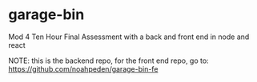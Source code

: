 # garage-bin
Mod 4 Ten Hour Final Assessment with a back and front end in node and react

NOTE: this is the backend repo, for the front end repo, go to: https://github.com/noahpeden/garage-bin-fe
